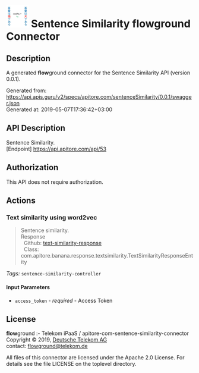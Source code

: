 # ![LOGO](logo.png) Sentence Similarity **flow**ground Connector

## Description

A generated **flow**ground connector for the Sentence Similarity API (version 0.0.1).

Generated from: https://api.apis.guru/v2/specs/apitore.com/sentenceSimilarity/0.0.1/swagger.json<br/>
Generated at: 2019-05-07T17:36:42+03:00

## API Description

Sentence Similarity.<BR />[Endpoint] https://api.apitore.com/api/53

## Authorization

This API does not require authorization.

## Actions

### Text similarity using word2vec

> Sentence similarity.<BR />Response<BR />&nbsp; Github: <a href="https://github.com/keigohtr/apitore-response-parent/tree/master/text-similarity-response">text-similarity-response</a><BR />&nbsp; Class: com.apitore.banana.response.textsimilarity.TextSimilarityResponseEntity<BR />

*Tags:* `sentence-similarity-controller`

#### Input Parameters
* `access_token` - _required_ - Access Token

## License

**flow**ground :- Telekom iPaaS / apitore-com-sentence-similarity-connector<br/>
Copyright © 2019, [Deutsche Telekom AG](https://www.telekom.de)<br/>
contact: flowground@telekom.de

All files of this connector are licensed under the Apache 2.0 License. For details
see the file LICENSE on the toplevel directory.
